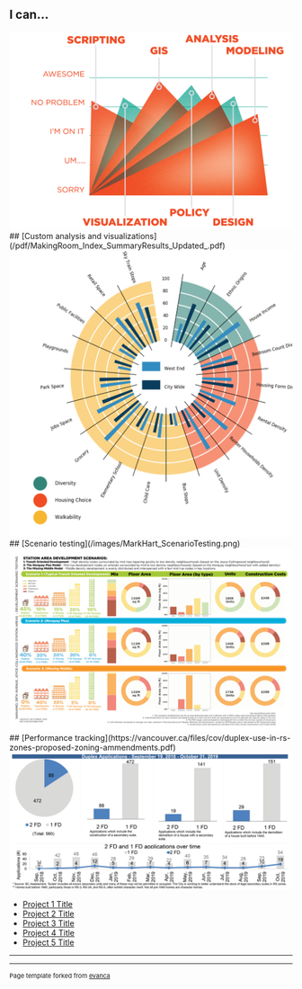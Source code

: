 ## I can...
<img src="images/MarkHart_Skills.png?raw=true"/>
## [Custom analysis and visualizations](/pdf/MakingRoom_Index_SummaryResults_Updated_.pdf)
<img src="images/MarkHart_CompleteCommunities.png?raw=true"/>
## [Scenario testing](/images/MarkHart_ScenarioTesting.png)
<img src="images/MarkHart_ScenarioTesting.png?raw=true"/>
## [Performance tracking](https://vancouver.ca/files/cov/duplex-use-in-rs-zones-proposed-zoning-ammendments.pdf)
<img src="images/MarkHart_PerformanceTracking.png?raw=true"/>

- [Project 1 Title](http://example.com/)
- [Project 2 Title](http://example.com/)
- [Project 3 Title](http://example.com/)
- [Project 4 Title](http://example.com/)
- [Project 5 Title](http://example.com/)

---




---
<p style="font-size:11px">Page template forked from <a href="https://github.com/evanca/quick-portfolio">evanca</a></p>
<!-- Remove above link if you don't want to attibute -->
